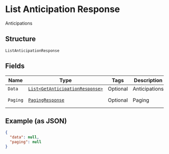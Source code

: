 
# List Anticipation Response

Anticipations

## Structure

`ListAnticipationResponse`

## Fields

| Name | Type | Tags | Description | Getter | Setter |
|  --- | --- | --- | --- | --- | --- |
| `Data` | [`List<GetAnticipationResponse>`](../../doc/models/get-anticipation-response.md) | Optional | Anticipations | List<GetAnticipationResponse> getData() | setData(List<GetAnticipationResponse> data) |
| `Paging` | [`PagingResponse`](../../doc/models/paging-response.md) | Optional | Paging | PagingResponse getPaging() | setPaging(PagingResponse paging) |

## Example (as JSON)

```json
{
  "data": null,
  "paging": null
}
```

